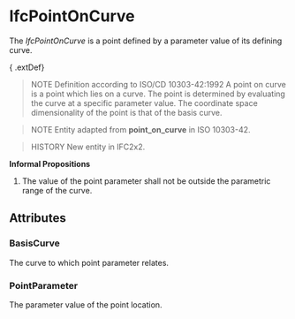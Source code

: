 # IfcPointOnCurve

The _IfcPointOnCurve_ is a point defined by a parameter value of its defining curve.
<!-- end of short definition -->

{ .extDef}
> NOTE Definition according to ISO/CD 10303-42:1992
> A point on curve is a point which lies on a curve. The point is determined by evaluating the curve at a specific parameter value. The coordinate space dimensionality of the point is that of the basis curve.

> NOTE Entity adapted from **point_on_curve** in ISO 10303-42.

> HISTORY New entity in IFC2x2.

**Informal Propositions**

1. The value of the point parameter shall not be outside the parametric range of the curve.

## Attributes

### BasisCurve
The curve to which point parameter relates.

### PointParameter
The parameter value of the point location.
